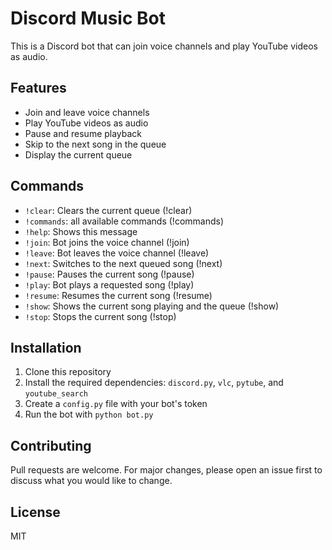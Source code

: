 # Discord Music Bot

This is a Discord bot that can join voice channels and play YouTube videos as audio.

## Features

- Join and leave voice channels
- Play YouTube videos as audio
- Pause and resume playback
- Skip to the next song in the queue
- Display the current queue

## Commands
- `!clear`:     Clears the current queue (!clear)
- `!commands`:  all available commands (!commands)
- `!help`:      Shows this message
- `!join`:      Bot joins the voice channel (!join)
- `!leave`:     Bot leaves the voice channel (!leave)
- `!next`:      Switches to the next queued song (!next)
- `!pause`:     Pauses the current song (!pause)
- `!play`:      Bot plays a requested song (!play)
- `!resume`:    Resumes the current song (!resume)
- `!show`:      Shows the current song playing and the queue (!show)
- `!stop`:      Stops the current song (!stop)

## Installation

1. Clone this repository
2. Install the required dependencies: `discord.py`, `vlc`, `pytube`, and `youtube_search`
3. Create a `config.py` file with your bot's token
4. Run the bot with `python bot.py`

## Contributing

Pull requests are welcome. For major changes, please open an issue first to discuss what you would like to change.

## License

MIT